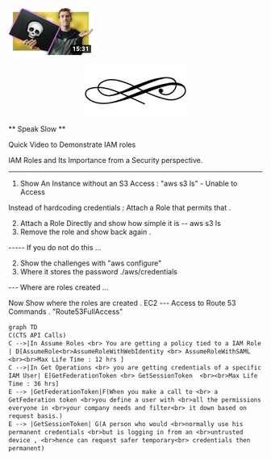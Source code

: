 
![](/assets/markdown-img-paste-20190728152651559.png)

<p align="center">
  <img width="200" height="100" src="assets/markdown-img-paste-20191029211927809.png">
</p>

** Speak Slow **

Quick Video to Demonstrate IAM roles

 IAM Roles and Its Importance from a Security perspective.

---


1. Show An Instance without an S3 Access : "aws s3 ls" - Unable to Access

Instead of hardcoding credentials : Attach a Role that permits that .

2. Attach a Role Directly and show how simple it is -- aws s3 ls
3. Remove the role and show back again .

----- If you do not do this ...

2. Show the challenges with "aws configure"
3. Where it stores the password ./aws/credentials

--- Where are roles created ...

Now Show where the roles are created .  EC2 --- Access to Route 53 Commands . "Route53FullAccess"


```
graph TD
C(CTS API Calls)
C -->|In Assume Roles <br> You are getting a policy tied to a IAM Role | D[AssumeRole<br>AssumeRoleWithWebIdentity <br> AssumeRoleWithSAML <br><br>Max Life Time : 12 hrs ]
C -->|In Get Operations <br> you are getting credentials of a specific IAM User| E[GetFederationToken <br> GetSessionToken  <br><br>Max Life Time : 36 hrs]
E --> |GetFederationToken|F(When you make a call to <br> a GetFederation token <br>you define a user with <br>all the permissions everyone in <br>your company needs and filter<br> it down based on request basis.)
E --> |GetSessionToken| G(A person who would <br>normally use his permanent credentials <br>but is logging in from an <br>untrusted device , <br>hence can request safer temporary<br> credentials then permanent)

```
